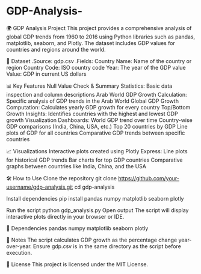 # GDP-Analysis-

🌍 GDP Analysis Project
This project provides a comprehensive analysis of global GDP trends from 1960 to 2016 using Python libraries such as pandas, matplotlib, seaborn, and Plotly. The dataset includes GDP values for countries and regions around the world.

📁 Dataset
.Source: gdp.csv
.Fields:
Country Name: Name of the country or region
Country Code: ISO country code
Year: The year of the GDP value
Value: GDP in current US dollars

📊 Key Features
Null Value Check & Summary Statistics: Basic data inspection and column descriptions
Arab World GDP Growth Calculation: Specific analysis of GDP trends in the Arab World
Global GDP Growth Computation: Calculates yearly GDP growth for every country
Top/Bottom Growth Insights: Identifies countries with the highest and lowest GDP growth
Visualization Dashboards:
World GDP trend over time
Country-wise GDP comparisons (India, China, USA, etc.)
Top 20 countries by GDP
Line plots of GDP for all countries
Comparative GDP trends between specific countries

📈 Visualizations
Interactive plots created using Plotly Express:
Line plots for historical GDP trends
Bar charts for top GDP countries
Comparative graphs between countries like India, China, and the USA

🛠️ How to Use
Clone the repository
git clone https://github.com/your-username/gdp-analysis.git
cd gdp-analysis

Install dependencies
pip install pandas numpy matplotlib seaborn plotly

Run the script
python gdp_analysis.py
Open output
The script will display interactive plots directly in your browser or IDE.

🧮 Dependencies
pandas
numpy
matplotlib
seaborn
plotly

📌 Notes
The script calculates GDP growth as the percentage change year-over-year.
Ensure gdp.csv is in the same directory as the script before execution.

📃 License
This project is licensed under the MIT License.
